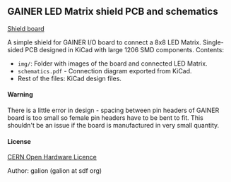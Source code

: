 ## GAINER LED Matrix shield PCB and schematics

[Shield board](board.png "GAINER Led Matrix Shield")

A simple shield for GAINER I/O board to connect a 8x8 LED Matrix. Single-sided PCB designed in KiCad with large 1206 SMD components. Contents:

- `img/`: Folder with images of the board and connected LED Matrix.
- `schematics.pdf` - Connection diagram exported from KiCad.
- Rest of the files: KiCad design files.

#### Warning
There is a little error in design - spacing between pin headers of GAINER board is too small so female pin headers have to be bent to fit. This shouldn't be an issue if the board is manufactured in very small quantity.

#### License
[CERN Open Hardware Licence](LICENSE)

Author: galion (galion at sdf org)